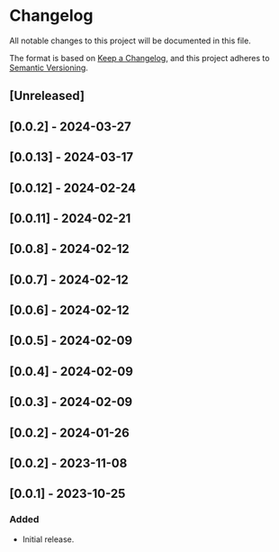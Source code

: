 # Changelog

All notable changes to this project will be documented in this file.

The format is based on [Keep a Changelog](https://keepachangelog.com/en/1.0.0/),
and this project adheres to [Semantic Versioning](https://semver.org/spec/v2.0.0.html).

## [Unreleased]

## [0.0.2] - 2024-03-27

## [0.0.13] - 2024-03-17

## [0.0.12] - 2024-02-24

## [0.0.11] - 2024-02-21

## [0.0.8] - 2024-02-12

## [0.0.7] - 2024-02-12

## [0.0.6] - 2024-02-12

## [0.0.5] - 2024-02-09

## [0.0.4] - 2024-02-09

## [0.0.3] - 2024-02-09

## [0.0.2] - 2024-01-26

## [0.0.2] - 2023-11-08

## [0.0.1] - 2023-10-25

### Added

- Initial release.
